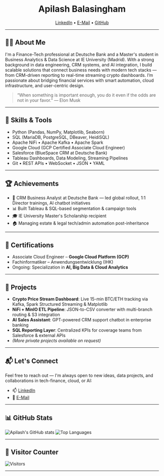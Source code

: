 <h1 align="center"> Apilash Balasingham </h1>
<p align="center">
<a href="https://www.linkedin.com/in/apilashbalasingham">LinkedIn</a> •
<a href="mailto:s.balasingam@hotmail.de">E-Mail</a> •
<a href="https://github.com/api-1702">GitHub</a>
</p>

---

## 👨‍💻 About Me

I'm a Finance-Tech professional at Deutsche Bank and a Master's student in Business Analytics & Data Science at IE University (Madrid). With a strong background in data engineering, CRM systems, and AI integration, I build scalable solutions that connect business needs with modern tech stacks — from CRM-driven reporting to real-time streaming crypto dashboards. I’m passionate about bridging financial services with smart automation, cloud infrastructure, and user-centric design.

> “When something is important enough, you do it even if the odds are not in your favor.” — Elon Musk

---

## 🚀 Skills & Tools

- Python (Pandas, NumPy, Matplotlib, Seaborn)
- SQL (MariaDB, PostgreSQL, DBeaver, HeidiSQL)
- Apache NiFi • Apache Kafka • Apache Spark
- Google Cloud (GCP Certified Associate Cloud Engineer)
- Salesforce (BlueSpace CRM at Deutsche Bank)
- Tableau Dashboards, Data Modeling, Streaming Pipelines
- Git • REST APIs • WebSocket • JSON • YAML

---

## 🏆 Achievements

- 💼 CRM Business Analyst at Deutsche Bank — led global rollout, 1:1 Director trainings, AI chatbot initiatives
- 📊 Built Tableau & SQL-based segmentation & campaign tools
- 🎓 IE University Master's Scholarship recipient
- 🏠 Managing estate & legal tech/admin automation post-inheritance

---

## 📜 Certifications

- Associate Cloud Engineer – **Google Cloud Platform (GCP)**
- Fachinformatiker – Anwendungsentwicklung (IHK)
- Ongoing: Specialization in **AI, Big Data & Cloud Analytics**

---

## 🧠 Projects

- **Crypto Price Stream Dashboard**: Live 15-min BTC/ETH tracking via Kafka, Spark Structured Streaming & Matplotlib  
- **NiFi + MinIO ETL Pipeline**: JSON-to-CSV converter with multi-branch routing & S3 integration  
- **AI Sales Assistant**: GPT-powered CRM support chatbot in enterprise banking  
- **SQL Reporting Layer**: Centralized KPIs for coverage teams from Salesforce & external APIs  
- *(More private projects available on request)*

---

## 📬 Let's Connect

Feel free to reach out — I'm always open to new ideas, data projects, and collaborations in tech-finance, cloud, or AI:

- 📫 [LinkedIn](https://www.linkedin.com/in/apilashbalasingham/)
- 📧 [E-Mail](mailto:s.balasingam@hotmail.de)

---

## 📊 GitHub Stats

![Apilash's GitHub stats](https://github-readme-stats.vercel.app/api?username=api-1702&show_icons=true)
![Top Languages](https://github-readme-stats.vercel.app/api/top-langs/?username=api-1702&layout=compact)

---

## 🧮 Visitor Counter

![Visitors](https://hits.seeyoufarm.com/api/count/incr/badge.svg?url=https://github.com/apilashbalasingham&count_bg=%23003266&title_bg=%23003266&icon=github.svg&icon_color=%23FFFFFF&title=Visitors&edge_flat=false)

---
